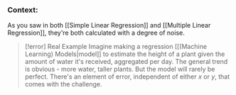### Context:
As you saw in both [[Simple Linear Regression]] and [[Multiple Linear Regression]], they're both calculated with a degree of noise. 


> [!error] Real Example
> Imagine making a regression [[(Machine Learning) Models|model]] to estimate the height of a plant given the amount of water it's received, aggregated per day. The general trend is obvious - more water, taller plants. But the model will rarely be perfect. There's an element of error, independent of either $x$ or $y$, that comes with the challenge. 
